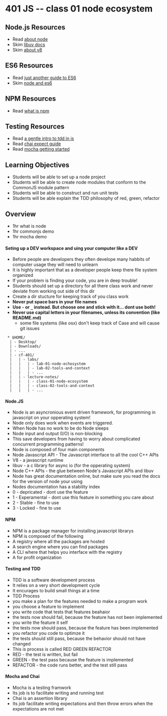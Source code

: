 401 JS -- class 01 node ecosystem
===

## Node.js Resources
* Read [about node]
* Skim [libuv docs]
* Skim [about v8]

## ES6 Resources
* Read [just another guide to ES6]
* Skim [node and es6]

## NPM Resources
* Read [what is npm] 

## Testing Resources
* Read [a gentle intro to tdd in js]
* Read [chai expect guide]
* Read [mocha getting started]

## Learning Objectives
* Students will be able to set up a node project
* Students will be able to create node modules that conform to the CommonJS module pattern
* Students will be able to construct and run unit tests
* Students will be able explain the TDD philosophy of red, green, refactor

## Overview
* 1hr what is node
* 1hr commonjs demo
* 1hr mocha demo

#### Seting up a DEV workspace and uing your computer like a DEV
* Before people are developers they often develope many habbits of computer usage they will need to unlearn
* It is highly important that as a developer people keep there file system organized
* If your problem is finding your code, you are in deep trouble!
* Students should set up a directory for all there class work and never deviate from working out side of this dir
* Create a dir stucture for keeping track of you class work
 * **Never put space bars in your file names**
 * **Use `-` or `_` instead. But choose one and stick with it... dont use both!**
 * **Never use capital letters in your filenames, unless its convention (like README.md)**
   * some file systems (like osx) don't keep track of Case and will cause git issues
``` text
 * $HOME/
  | - Desktop/
  | - Downloads/
  | - ...
  | - cf-401/
  |   | - labs/
  |   |   | - lab-01-node-echosystem
  |   |   | - lab-02-tools-and-context
  |   |   | - ...
  |   | - lecture-notes/
  |   |   | - class-01-node-ecosystem
  |   |   | - class-02-tools-and-context
  |   |   | - ...
  ```
#### Node.JS
* Node is an asyncronious event driven framework, for programming in javascript on your opperating system!
* Node only does work when events are triggered.
* When Node has no work to be do Node sleeps
* Node input and output (I/O) is non-blocking 
 * This save developers from having to worry about complicated concurrent programming patterns!
* Node is composed of four main components
 * Node Javascript API - The Javascript interface to all the cool C++ APIs
 * V8 - a javascript runtime
 * libuv - a c library for async io (for the opperating system)
 * Node C++ APIs - the glue between Node's Javascript APIs and libuv
* Node has great documentation online, but make sure you read the docs for the version of node your using
* Nodes documentation has a stability index
 * 0 - depricated - dont use the feature
 * 1 - Experamental - dont use this feature in something you care about
 * 2 - Stable - fine to use
 * 3 - Locked - fine to use

#### NPM 
* NPM is a package manager for installing javascript librarys
* NPM is composed of the following
 * A registry where all the packages are hosted
 * A search engine where you can find packages
 * A CLI where that helps you interface with the registry
 * A for profit organization 

#### Testing and TDD
* TDD is a software development process
* It relies on a very short development cycle
 * It encurages to build small things at a time
* TDD Process
 * you make a plan for the features needed to make a program work
 * you choose a feature to implement
 * you write code that tests that features beahaior
 * the tests now should fail, because the feature has not been implemented
 * you write the feature it self
 * the tests now should pass, because the feature has been implemented
 * you refactor you code to optimze it 
 * the tests should still pass, because the behavior should not have changed
* This is process is called RED GREEN REFACTOR
 * RED - the test is written, but fail
 * GREEN - the test pass because the feature is implemented
 * REFACTOR - the code runs better, and the test still pass

#### Mocha and Chai 
* Mocha is a testing framwork
 * Its job is to facilitate writing and running test
* Chai is an assertion library
 * Its job facilitate writing expectations and then throw errors when the expectations are not met

<!--links -->
[about node]: https://nodejs.org/en/about/
[node and es6]: https://nodejs.org/en/docs/es6/
[libuv docs]: https://github.com/libuv/libuv
[about v8]: https://developers.google.com/v8/
[what is npm]: https://docs.npmjs.com/getting-started/what-is-npm
[a gentle intro to tdd in js]: http://jrsinclair.com/articles/2016/gentle-introduction-to-javascript-tdd-intro/
[chai expect guide]: http://chaijs.com/guide/styles/#expect
[mocha getting started]: http://mochajs.org/#getting-started
[just another guide to ES6]: https://medium.com/sons-of-javascript/javascript-an-introduction-to-es6-1819d0d89a0f#.wb7rj1gin
